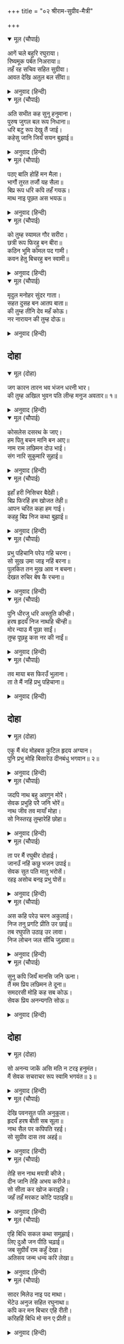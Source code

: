 +++
title = "०२ श्रीराम-सुग्रीव-मैत्री"

+++


<details open><summary>मूल (चौपाई)</summary>

आगें चले बहुरि रघुराया।  
रिष्यमूक पर्बत निअराया॥  
तहँ रह सचिव सहित सुग्रीवा।  
आवत देखि अतुल बल सींवा॥
</details>

<details><summary>अनुवाद (हिन्दी)</summary>

श्रीरघुनाथ मग पुढे निघाले. ऋष्यमूक पर्वत जवळ आला. तेथे ऋष्यमूक पर्वतावर सुग्रीव हा मंत्र्यांसह रहात होता. अतुलनीय बलाची परिसीमा असलेले श्रीराम आणि लक्ष्मण यांना येताना पाहून॥ १॥
</details>

<details open><summary>मूल (चौपाई)</summary>

अति सभीत कह सुनु हनुमाना।  
पुरुष जुगल बल रूप निधाना॥  
धरि बटु रूप देखु तैं जाई।  
कहेसु जानि जियँ सयन बुझाई॥
</details>

<details><summary>अनुवाद (हिन्दी)</summary>

सुग्रीव अतिशय घाबरून म्हणाला, ‘हनुमाना, ऐक. हे दोघे पुरुष बल व रूपाची खाण आहेत. तू ब्रह्मचाऱ्याचे रूप घेऊन जाऊन बघ. त्यांची खरी हकीकत जाणून घेऊन मला खूण कर.॥ २॥
</details>

<details open><summary>मूल (चौपाई)</summary>

पठए बालि होहिं मन मैला।  
भागौं तुरत तजौं यह सैला॥  
बिप्र रूप धरि कपि तहँ गयऊ।  
माथ नाइ पूछत अस भयऊ॥
</details>

<details><summary>अनुवाद (हिन्दी)</summary>

जर ते मनाने दुष्ट असलेल्या वालीने पाठविले असतील, तर मी त्वरित हा पर्वत सोडून पळून जाईन.’ हे ऐकून हनुमानाने ब्राह्मणाचे रूप धारण केले व तो त्यांच्याजवळ जाऊन नतमस्तक होऊन विचारू लागला.॥ ३॥
</details>

<details open><summary>मूल (चौपाई)</summary>

को तुम्ह स्यामल गौर सरीरा।  
छत्री रूप फिरहु बन बीरा॥  
कठिन भूमि कोमल पद गामी।  
कवन हेतु बिचरहु बन स्वामी॥
</details>

<details><summary>अनुवाद (हिन्दी)</summary>

‘हे वीरांनो, सावळ्या व गोऱ्या वर्णाचे तुम्ही कोण आहात? क्षत्रिय असूनही वनात का फिरत आहात? हे स्वामी, या कठोर भूमीवर कोमल चरणांनी चालणारे तुम्ही कशासाठी वनात फिरत आहात?॥ ४॥
</details>

<details open><summary>मूल (चौपाई)</summary>

मृदुल मनोहर सुंदर गाता।  
सहत दुसह बन आतप बाता॥  
की तुम्ह तीनि देव महँ कोऊ।  
नर नारायन की तुम्ह दोऊ॥
</details>

<details><summary>अनुवाद (हिन्दी)</summary>

मनाला हरण करणारी तुमची सुंदर अंगे आहेत. मग तुम्ही वनामधील दुःसह ऊन-वारे का सहन करीत आहात? तुम्ही ब्रह्मदेव, विष्णू, महेश या तीन देवांपैकी कुणी आहात की नर-नारायण आहात?॥ ५॥
</details>

## दोहा


<details open><summary>मूल (दोहा)</summary>

जग कारन तारन भव भंजन धरनी भार।  
की तुम्ह अखिल भुवन पति लीन्ह मनुज अवतार॥ १॥
</details>

<details><summary>अनुवाद (हिन्दी)</summary>

अथवा तुम्ही जगाचे मूल कारण आणि संपूर्ण लोकांचे स्वामी प्रत्यक्ष भगवान आहात की,लोकांनी भवसागर पार करून जावा म्हणून आणि पृथ्वीचा भार नष्ट व्हावा म्हणून मनुष्यरूपाने अवतार घेतला आहे?’॥ १॥
</details>

<details open><summary>मूल (चौपाई)</summary>

कोसलेस दसरथ के जाए।  
हम पितु बचन मानि बन आए॥  
नाम राम लछिमन दोउ भाई।  
संग नारि सुकुमारि सुहाई॥
</details>

<details><summary>अनुवाद (हिन्दी)</summary>

श्रीराम म्हणाले, ‘आम्ही कोसलराज दशरथांचे पुत्र आहोत आणि पित्याची आज्ञा पाळण्यासाठी वनात आलो आहोत. आम्ही दोघे भाऊ असून आमची नावे राम व लक्ष्मण आहेत. आमच्यासोबत सुंदर सुकुमार अशी माझी पत्नी जानकी होती.॥ १॥
</details>

<details open><summary>मूल (चौपाई)</summary>

इहाँ हरी निसिचर बैदेही।  
बिप्र फिरहिं हम खोजत तेही॥  
आपन चरित कहा हम गाई।  
कहहु बिप्र निज कथा बुझाई॥
</details>

<details><summary>अनुवाद (हिन्दी)</summary>

येथे कोणी राक्षसाने तिचे हरण केले. हे ब्राह्मणा, आम्ही तिलाच शोधत फिरत आहोत. आम्ही आपली ओळख सांगितली. आता तुम्ही तुमचा परिचय सांगा.’॥ २॥
</details>

<details open><summary>मूल (चौपाई)</summary>

प्रभु पहिचानि परेउ गहि चरना।  
सो सुख उमा जाइ नहिं बरना॥  
पुलकित तन मुख आव न बचना।  
देखत रुचिर बेष कै रचना॥
</details>

<details><summary>अनुवाद (हिन्दी)</summary>

प्रभूंना ओळखताच हनुमानाने त्यांच्या चरणांवर लोटांगण घातले. शिव म्हणाले, ‘हे पार्वती, त्याच्या आनंदाचे वर्णन काय करावे? हनुमानाचे शरीर पुलकित झाले, मुखातून शब्द फुटत नव्हता, तो प्रभूंचा सुंदर वेष पहात होता.॥ ३॥
</details>

<details open><summary>मूल (चौपाई)</summary>

पुनि धीरजु धरि अस्तुति कीन्ही।  
हरष हृदयँ निज नाथहि चीन्ही॥  
मोर न्याउ मैं पूछा साईं।  
तुम्ह पूछहु कस नर की नाईं॥
</details>

<details><summary>अनुवाद (हिन्दी)</summary>

नंतर धीर धरून त्याने स्तुती केली. आपल्या स्वामींची ओळख पटल्याने त्याच्या हृदयात आनंद मावत नव्हता. मग हनुमान म्हणाला, ‘हे स्वामी, मी जे विचारले ते बरोबर होते. (दीर्घ कालानंतर तुम्हांला तपस्वी वेषात पाहिले शिवाय माझी वानर-बुद्धी असल्याने मी तुम्हाला ओळखू शकलो नाही.) परंतु तुम्ही मला मनुष्याप्रमाणे कसे काय विचारत आहात?॥ ४॥
</details>

<details open><summary>मूल (चौपाई)</summary>

तव माया बस फिरउँ भुलाना।  
ता ते मैं नहिं प्रभु पहिचाना॥
</details>

<details><summary>अनुवाद (हिन्दी)</summary>

मी तुमच्या मायेमुळे तुम्हांला विसरून भटकत आहे. त्यामुळे मी आपल्या स्वामींना ओळखले नाही.॥ ५॥
</details>

## दोहा


<details open><summary>मूल (दोहा)</summary>

एकु मैं मंद मोहबस कुटिल हृदय अग्यान।  
पुनि प्रभु मोहि बिसारेउ दीनबंधु भगवान॥ २॥
</details>

<details><summary>अनुवाद (हिन्दी)</summary>

एक तर मी मंद. दुसरे म्हणजे मोहांध. तिसरे हृदयाने कुटिल व अज्ञानी आहे. शिवाय हे दीनबंधू भगवान! तुम्हीही मला तुमचा विसर पाडलात.॥ २॥
</details>

<details open><summary>मूल (चौपाई)</summary>

जदपि नाथ बहु अवगुन मोरें।  
सेवक प्रभुहि परै जनि भोरें॥  
नाथ जीव तव मायाँ मोहा।  
सो निस्तरइ तुम्हारेहिं छोहा॥
</details>

<details><summary>अनुवाद (हिन्दी)</summary>

हे नाथ, जरी माझ्यामध्ये अनेक अवगुण असले, तरी मला तुमचा विसर पडू नये. हे नाथ, जीव तुमच्या मायेने मोहित असतात. ते तुमच्याच कृपेने मुक्त होऊ शकतात.॥ १॥
</details>

<details open><summary>मूल (चौपाई)</summary>

ता पर मैं रघुबीर दोहाई।  
जानउँ नहिं कछु भजन उपाई॥  
सेवक सुत पति मातु भरोसें।  
रहइ असोच बनइ प्रभु पोसें॥
</details>

<details><summary>अनुवाद (हिन्दी)</summary>

त्याशिवाय हे रघुवीर, मी तुमची शपथ घेऊन सांगतो की, मी भजन-साधन हे काहीही जाणत नाही. सेवक हा स्वामीच्या व पुत्र मातेच्या भरवशावर निश्चिंत असतो. त्यामुळे प्रभूला सेवकाचे पालन-पोषण करावेच लागते.’॥ २॥
</details>

<details open><summary>मूल (चौपाई)</summary>

अस कहि परेउ चरन अकुलाई।  
निज तनु प्रगटि प्रीति उर छाई॥  
तब रघुपति उठाइ उर लावा।  
निज लोचन जल सींचि जुड़ावा॥
</details>

<details><summary>अनुवाद (हिन्दी)</summary>

असे म्हणून हनुमान व्याकूळ होऊन प्रभूंच्या चरणी पडला. त्याने आपले खरे स्वरूप प्रकट केले. त्याच्या हृदयामध्ये प्रेमाचे भरते आले. तेव्हा प्रभूंनी त्याला उठवून हृदयाशी धरले आणि आपल्या प्रेमाश्रूंचा वर्षाव करून त्याला भिजविले.॥ ३॥
</details>

<details open><summary>मूल (चौपाई)</summary>

सुनु कपि जियँ मानसि जनि ऊना।  
तैं मम प्रिय लछिमन ते दूना॥  
समदरसी मोहि कह सब कोऊ।  
सेवक प्रिय अनन्यगति सोऊ॥
</details>

<details><summary>अनुवाद (हिन्दी)</summary>

प्रभू म्हणाले, ‘हे हनुमाना, कष्टी होऊ नकोस. तू मला लक्ष्मणापेक्षाही अधिक प्रिय आहेस. सर्वजण मला समदर्शी म्हणतात. मला कोणी प्रिय किंवा अप्रिय नाही. परंतु मला भक्त फार आवडतो. कारण त्याला माझ्याशिवाय दुसऱ्या कुणाचा आधार नसतो.॥ ४॥
</details>

## दोहा


<details open><summary>मूल (दोहा)</summary>

सो अनन्य जाकें असि मति न टरइ हनुमंत।  
मैं सेवक सचराचर रूप स्वामि भगवंत॥ ३॥
</details>

<details><summary>अनुवाद (हिन्दी)</summary>

आणि हे हनुमाना, आपण सेवक असून चराचर जग आपले स्वामी भगवान यांचे रूप आहे, अशी ज्याची बुद्धी कधी ढळत नाही, तोच अनन्य समजावा.’॥ ३॥
</details>

<details open><summary>मूल (चौपाई)</summary>

देखि पवनसुत पति अनुकूला।  
हृदयँ हरष बीती सब सूला॥  
नाथ सैल पर कपिपति रहई।  
सो सुग्रीव दास तव अहई॥
</details>

<details><summary>अनुवाद (हिन्दी)</summary>

स्वामी आपल्यावर प्रसन्न आहेत, असे पाहून पवनकुमार हनुमानाच्या मनात हर्ष दाटला आणि त्याचे सर्व दुःख नाहीसे झाले. तो म्हणाला, ‘हे नाथ, या पर्वतावर वानरराज सुग्रीव रहातो. तो तुमचा दास आहे.॥ १॥
</details>

<details open><summary>मूल (चौपाई)</summary>

तेहि सन नाथ मयत्री कीजे।  
दीन जानि तेहि अभय करीजे॥  
सो सीता कर खोज कराइहि।  
जहँ तहँ मरकट कोटि पठाइहि॥
</details>

<details><summary>अनुवाद (हिन्दी)</summary>

हे नाथ, त्याच्याशी मैत्री करा आणि त्याला दीन समजून निर्भय करा. तो सर्वत्र कोटॺवधी वानरांना पाठवील व सीतेचा शोध लावेल.’॥ २॥
</details>

<details open><summary>मूल (चौपाई)</summary>

एहि बिधि सकल कथा समुझाई।  
लिए दुऔ जन पीठि चढ़ाई॥  
जब सुग्रीवँ राम कहुँ देखा।  
अतिसय जन्म धन्य करि लेखा॥
</details>

<details><summary>अनुवाद (हिन्दी)</summary>

अशाप्रकारे सर्व गोष्टी समजावून हनुमानाने श्रीराम-लक्ष्मण या दोघांना आपल्या पाठीवर घेतले. जेव्हा सुग्रीवाने श्रीरामचंद्रांना पाहिले, तेव्हा त्याला आपला जन्म अतिशय धन्य झाला, असे वाटले.॥ ३॥
</details>

<details open><summary>मूल (चौपाई)</summary>

सादर मिलेउ नाइ पद माथा।  
भेंटेउ अनुज सहित रघुनाथा॥  
कपि कर मन बिचार एहि रीती।  
करिहहिं बिधि मो सन ए प्रीती॥
</details>

<details><summary>अनुवाद (हिन्दी)</summary>

सुग्रीव श्रीरामांच्या चरणी नतमस्तक होऊन त्यांना आदराने भेटला. श्रीराम-लक्ष्मणांनी त्याला आलिंगन दिले. सुग्रीव मनात म्हणत होता, हे दैवा! हे माझ्यावर प्रेम करतील काय?॥ ४॥
</details>
